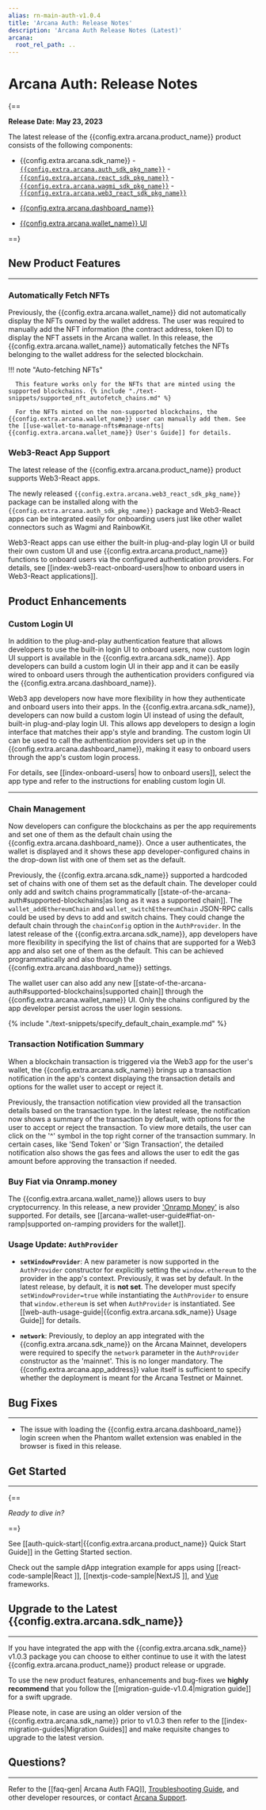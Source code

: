 ```yaml
---
alias: rn-main-auth-v1.0.4
title: 'Arcana Auth: Release Notes'
description: 'Arcana Auth Release Notes (Latest)'
arcana:
  root_rel_path: ..
---
```


# Arcana Auth: Release Notes

{==

**Release Date: May 23, 2023**  

The latest release of the {{config.extra.arcana.product_name}} product consists of the following components:

* {{config.extra.arcana.sdk_name}}
      - [`{{config.extra.arcana.auth_sdk_pkg_name}}`](https://www.npmjs.com/package/@arcana/auth) 
      - [`{{config.extra.arcana.react_sdk_pkg_name}}`](https://www.npmjs.com/package/@arcana/auth-react)
      - [`{{config.extra.arcana.wagmi_sdk_pkg_name}}`](https://www.npmjs.com/package/@arcana/auth-wagmi) 
      - [`{{config.extra.arcana.web3_react_sdk_pkg_name}}`](https://www.npmjs.com/package/@arcana/auth-web3-react)
      
* [{{config.extra.arcana.dashboard_name}}](https://dashboard.arcana.network/)

* [{{config.extra.arcana.wallet_name}} UI](https://github.com/arcana-network/wallet-ui)

==}

## New Product Features

---

### Automatically Fetch NFTs

Previously, the {{config.extra.arcana.wallet_name}} did not automatically display the NFTs owned by the wallet address. The user was required to manually add the NFT information (the contract address, token ID) to display the NFT assets in the Arcana wallet.  In this release, the {{config.extra.arcana.wallet_name}} automatically fetches the NFTs belonging to the wallet address for the selected blockchain.

!!! note "Auto-fetching NFTs"

      This feature works only for the NFTs that are minted using the supported blockchains. {% include "./text-snippets/supported_nft_autofetch_chains.md" %}
      
      For the NFTs minted on the non-supported blockchains, the {{config.extra.arcana.wallet_name}} user can manually add them. See the [[use-wallet-to-manage-nfts#manage-nfts|{{config.extra.arcana.wallet_name}} User's Guide]] for details.

### Web3-React App Support

The latest release of the {{config.extra.arcana.product_name}} product supports Web3-React apps. 

The newly released `{{config.extra.arcana.web3_react_sdk_pkg_name}}` package can be installed along with the `{{config.extra.arcana.auth_sdk_pkg_name}}` package and Web3-React apps can be integrated easily for onboarding users just like other wallet connectors such as Wagmi and RainbowKit.

Web3-React apps can use either the built-in plug-and-play login UI or build their own custom UI and use {{config.extra.arcana.product_name}} functions to onboard users via the configured authentication providers. For details, see [[index-web3-react-onboard-users|how to onboard users in Web3-React applications]].

## Product Enhancements

### Custom Login UI

In addition to the plug-and-play authentication feature that allows developers to use the built-in login UI to onboard users, now custom login UI support is available in the {{config.extra.arcana.sdk_name}}. App developers can build a custom login UI in their app and it can be easily wired to onboard users through the authentication providers configured via the {{config.extra.arcana.dashboard_name}}. 

Web3 app developers now have more flexibility in how they authenticate and onboard users into their apps. In the {{config.extra.arcana.sdk_name}}, developers can now build a custom login UI instead of using the default, built-in plug-and-play login UI. This allows app developers to design a login interface that matches their app's style and branding. The custom login UI can be used to call the authentication providers set up in the {{config.extra.arcana.dashboard_name}}, making it easy to onboard users through the app's custom login process. 

For details, see [[index-onboard-users| how to onboard users]], select the app type and refer to the instructions for enabling custom login UI.

---

### Chain Management

Now developers can configure the blockchains as per the app requirements and set one of them as the default chain using the {{config.extra.arcana.dashboard_name}}. Once a user authenticates, the wallet is displayed and it shows these app developer-configured chains in the drop-down list with one of them set as the default. 

Previously, the {{config.extra.arcana.sdk_name}} supported a hardcoded set of chains with one of them set as the default chain. The developer could only add and switch chains programmatically [[state-of-the-arcana-auth#supported-blockchains|as long as it was a supported chain]]. The `wallet_addEthereumChain` and `wallet_switchEthereumChain` JSON-RPC calls could be used by devs to add and switch chains. They could change the default chain through the `chainConfig` option in the `AuthProvider`. In the latest release of the {{config.extra.arcana.sdk_name}}, app developers have more flexibility in specifying the list of chains that are supported for a Web3 app and also set one of them as the default. This can be achieved programmatically and also through the {{config.extra.arcana.dashboard_name}} settings. 

The wallet user can also add any new [[state-of-the-arcana-auth#supported-blockchains|supported chain]] through the {{config.extra.arcana.wallet_name}} UI. Only the chains configured by the app developer persist across the user login sessions.

{% include "./text-snippets/specify_default_chain_example.md" %}

### Transaction Notification Summary

When a blockchain transaction is triggered via the Web3 app for the user's wallet, the {{config.extra.arcana.sdk_name}} brings up a transaction notification in the app's context displaying the transaction details and options for the wallet user to accept or reject it. 

Previously, the transaction notification view provided all the transaction details based on the transaction type. In the latest release, the notification now shows a summary of the transaction by default, with options for the user to accept or reject the transaction. To view more details, the user can click on the '^' symbol in the top right corner of the transaction summary. In certain cases, like 'Send Token' or 'Sign Transaction', the detailed notification also shows the gas fees and allows the user to edit the gas amount before approving the transaction if needed.

### Buy Fiat via Onramp.money

The {{config.extra.arcana.wallet_name}} allows users to buy cryptocurrency. In this release, a new provider ['Onramp Money'](https://onramp.money/) is also supported. For details, see [[arcana-wallet-user-guide#fiat-on-ramp|supported on-ramping providers for the wallet]].

### Usage Update: `AuthProvider`

* **`setWindowProvider`**: A new parameter is now supported in the `AuthProvider` constructor for explicitly setting the `window.ethereum` to the provider in the app's context. Previously, it was set by default. In the latest release, by default, it is **not set**. The developer must specify `setWindowProvider=true` while instantiating the `AuthProvider` to ensure that `window.ethereum` is set when `AuthProvider` is instantiated.  See [[web-auth-usage-guide|{{config.extra.arcana.sdk_name}} Usage Guide]] for details.

* **`network`**: Previously, to deploy an app integrated with the {{config.extra.arcana.sdk_name}} on the Arcana Mainnet, developers were required to specify the `network` parameter in the `AuthProvider` constructor as the 'mainnet'. This is no longer mandatory. The {{config.extra.arcana.app_address}} value itself is sufficient to specify whether the deployment is meant for the Arcana Testnet or Mainnet.

## Bug Fixes

---

* The issue with loading the {{config.extra.arcana.dashboard_name}} login screen when the Phantom wallet extension was enabled in the browser is fixed in this release. 


## Get Started

---

{==

*Ready to dive in?* 

==}

See [[auth-quick-start|{{config.extra.arcana.product_name}} Quick Start Guide]] in the Getting Started section. 

Check out the sample dApp integration example for apps using [[react-code-sample|React ]], [[nextjs-code-sample|NextJS ]], and [Vue](https://github.com/arcana-network/basic-storage-wallet-integration) frameworks.


## Upgrade to the Latest {{config.extra.arcana.sdk_name}} 

---

If you have integrated the app with the {{config.extra.arcana.sdk_name}} v1.0.3 package you can choose to either continue to use it with the latest {{config.extra.arcana.product_name}} product release or upgrade. 

To use the new product features, enhancements and bug-fixes we **highly recommend** that you follow the [[migration-guide-v1.0.4|migration guide]] for a swift upgrade.

Please note, in case are using an older version of the {{config.extra.arcana.sdk_name}} prior to v1.0.3 then refer to the [[index-migration-guides|Migration Guides]] and make requisite changes to upgrade to the latest version.

## Questions? 

---

Refer to the [[faq-gen| Arcana Auth FAQ]], [Troubleshooting Guide]({{page.meta.arcana.root_rel_path}}/troubleshooting.md), and other developer resources, or contact [Arcana Support]({{page.meta.arcana.root_rel_path}}/support.md).

